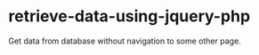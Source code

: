 retrieve-data-using-jquery-php
==============================

Get data from database without navigation to some other page. 
